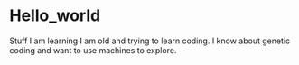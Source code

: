 # Hello_world
Stuff I am learning
I am old and trying to learn coding. 
I know about genetic coding and want to use machines to explore.
